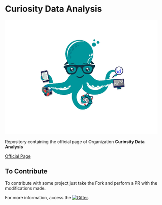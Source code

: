 # Curiosity Data Analysis

<div style="text-align:center"><img src ="img/arte-final-sem-fundo.png" width:50%;  /></div>

Repository containing the official page of Organization **Curiosity Data Analysis**

[Official Page](https://curiosity-data-analysis.github.io/)

## To Contribute

To contribute with some project just take the Fork and perform a PR with the modifications made.

For more information, access the [![Gitter](https://img.shields.io/gitter/room/DAVFoundation/DAV-Contributors.svg?style=flat-square)](https://gitter.im/curiosity_data_analysis/random).
